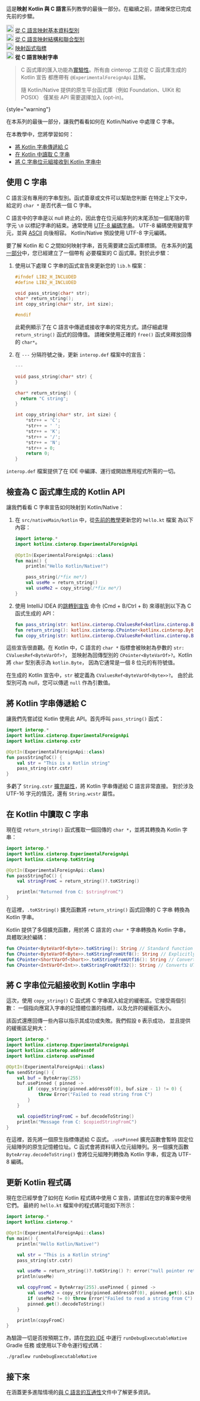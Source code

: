 [//]: # (title: 從 C 語言映射字串 – 教學)

<tldr>
    <p>這是<strong>映射 Kotlin 與 C 語言</strong>系列教學的最後一部分。在繼續之前，請確保您已完成先前的步驟。</p>
    <p><img src="icon-1-done.svg" width="20" alt="第一步"/> <a href="mapping-primitive-data-types-from-c.md">從 C 語言映射基本資料型別</a><br/>
        <img src="icon-2-done.svg" width="20" alt="第二步"/> <a href="mapping-struct-union-types-from-c.md">從 C 語言映射結構和聯合型別</a><br/>
      <img src="icon-3-done.svg" width="20" alt="第三步"/> <a href="mapping-function-pointers-from-c.md">映射函式指標</a><br/>
      <img src="icon-4.svg" width="20" alt="第四步"/> <strong>從 C 語言映射字串</strong><br/>
    </p>
</tldr>

> C 函式庫的匯入功能為[實驗性](components-stability.md#stability-levels-explained)。所有由 cinterop 工具從 C 函式庫生成的 Kotlin 宣告
> 都應帶有 `@ExperimentalForeignApi` 註解。
>
> 隨 Kotlin/Native 提供的原生平台函式庫（例如 Foundation、UIKit 和 POSIX）
> 僅某些 API 需要選擇加入 (opt-in)。
>
{style="warning"}
 
在本系列的最後一部分，讓我們看看如何在 Kotlin/Native 中處理 C 字串。

在本教學中，您將學習如何：

* [將 Kotlin 字串傳遞給 C](#pass-kotlin-strings-to-c)
* [在 Kotlin 中讀取 C 字串](#read-c-strings-in-kotlin)
* [將 C 字串位元組接收到 Kotlin 字串中](#receive-c-string-bytes-from-kotlin)

## 使用 C 字串

C 語言沒有專用的字串型別。函式簽章或文件可以幫助您判斷
在特定上下文中，給定的 `char *` 是否代表一個 C 字串。

C 語言中的字串是以 null 終止的，因此會在位元組序列的末尾添加一個尾隨的零字元 `\0` 以標記字串的結束。通常使用 [UTF-8 編碼字串](https://en.wikipedia.org/wiki/UTF-8)。
UTF-8 編碼使用變寬字元，並與 [ASCII](https://en.wikipedia.org/wiki/ASCII) 向後相容。
Kotlin/Native 預設使用 UTF-8 字元編碼。

要了解 Kotlin 和 C 之間如何映射字串，首先需要建立函式庫標頭。
在本系列的[第一部分](mapping-primitive-data-types-from-c.md)中，您已經建立了一個帶有
必要檔案的 C 函式庫。對於此步驟：

1. 使用以下處理 C 字串的函式宣告來更新您的 `lib.h` 檔案：

   ```c
   #ifndef LIB2_H_INCLUDED
   #define LIB2_H_INCLUDED
   
   void pass_string(char* str);
   char* return_string();
   int copy_string(char* str, int size);
   
   #endif
   ```

   此範例顯示了在 C 語言中傳遞或接收字串的常見方式。請仔細處理 `return_string()` 函式的回傳值。
   請確保使用正確的 `free()` 函式來釋放回傳的 `char*`。

2. 在 `---` 分隔符號之後，更新 `interop.def` 檔案中的宣告：

   ```c
   ---
   
   void pass_string(char* str) {
   }
   
   char* return_string() {
     return "C string";
   }
   
   int copy_string(char* str, int size) {
       *str++ = 'C';
       *str++ = ' ';
       *str++ = 'K';
       *str++ = '/';
       *str++ = 'N';
       *str++ = 0;
       return 0;
   }
   ```

`interop.def` 檔案提供了在 IDE 中編譯、運行或開啟應用程式所需的一切。

## 檢查為 C 函式庫生成的 Kotlin API

讓我們看看 C 字串宣告如何映射到 Kotlin/Native：

1. 在 `src/nativeMain/kotlin` 中，從[先前的教學](mapping-function-pointers-from-c.md)更新您的 `hello.kt` 檔案
   為以下內容：

   ```kotlin
   import interop.*
   import kotlinx.cinterop.ExperimentalForeignApi
  
   @OptIn(ExperimentalForeignApi::class)
   fun main() {
       println("Hello Kotlin/Native!")

       pass_string(/*fix me*/)
       val useMe = return_string()
       val useMe2 = copy_string(/*fix me*/)
   }
   ```

2. 使用 IntelliJ IDEA 的[跳轉到宣告](https://www.jetbrains.com/help/rider/Navigation_and_Search__Go_to_Declaration.html)
   命令 (<shortcut>Cmd + B</shortcut>/<shortcut>Ctrl + B</shortcut>) 來導航到以下為 C 函式生成的 API：

   ```kotlin
   fun pass_string(str: kotlinx.cinterop.CValuesRef<kotlinx.cinterop.ByteVarOf<kotlin.Byte> /* from: kotlinx.cinterop.ByteVar */>?)
   fun return_string(): kotlinx.cinterop.CPointer<kotlinx.cinterop.ByteVarOf<kotlin.Byte> /* from: kotlinx.cinterop.ByteVar */>?
   fun copy_string(str: kotlinx.cinterop.CValuesRef<kotlinx.cinterop.ByteVarOf<kotlin.Byte> /* from: kotlinx.cinterop.ByteVar */>?, size: kotlin.Int): kotlin.Int
   ```

這些宣告很直觀。在 Kotlin 中，C 語言的 `char *` 指標會被映射為參數的 `str: CValuesRef<ByteVarOf>?`，
並映射為回傳型別的 `CPointer<ByteVarOf>?`。Kotlin 將 `char` 型別表示為 `kotlin.Byte`，
因為它通常是一個 8 位元的有符號值。

在生成的 Kotlin 宣告中，`str` 被定義為 `CValuesRef<ByteVarOf<Byte>>?`。
由於此型別可為 null，您可以傳遞 `null` 作為引數值。

## 將 Kotlin 字串傳遞給 C

讓我們先嘗試從 Kotlin 使用此 API。首先呼叫 `pass_string()` 函式：

```kotlin
import interop.*
import kotlinx.cinterop.ExperimentalForeignApi
import kotlinx.cinterop.cstr

@OptIn(ExperimentalForeignApi::class)
fun passStringToC() {
    val str = "This is a Kotlin string"
    pass_string(str.cstr)
}
```

多虧了 `String.cstr` [擴充屬性](extensions.md#extension-properties)，將 Kotlin 字串傳遞給 C 語言非常直接。
對於涉及 UTF-16 字元的情況，還有 `String.wcstr` 屬性。

## 在 Kotlin 中讀取 C 字串

現在從 `return_string()` 函式獲取一個回傳的 `char *`，並將其轉換為 Kotlin 字串：

```kotlin
import interop.*
import kotlinx.cinterop.ExperimentalForeignApi
import kotlinx.cinterop.toKString

@OptIn(ExperimentalForeignApi::class)
fun passStringToC() {
    val stringFromC = return_string()?.toKString()

    println("Returned from C: $stringFromC")
}
```

在這裡，`.toKString()` 擴充函數將 `return_string()` 函式回傳的 C 字串
轉換為 Kotlin 字串。

Kotlin 提供了多個擴充函數，用於將 C 語言的 `char *` 字串轉換為 Kotlin 字串，
具體取決於編碼：

```kotlin
fun CPointer<ByteVarOf<Byte>>.toKString(): String // Standard function for UTF-8 strings
fun CPointer<ByteVarOf<Byte>>.toKStringFromUtf8(): String // Explicitly converts UTF-8 strings
fun CPointer<ShortVarOf<Short>>.toKStringFromUtf16(): String // Converts UTF-16 encoded strings
fun CPointer<IntVarOf<Int>>.toKStringFromUtf32(): String // Converts UTF-32 encoded strings
```

## 將 C 字串位元組接收到 Kotlin 字串中

這次，使用 `copy_string()` C 函式將 C 字串寫入給定的緩衝區。它接受兩個引數：
一個指向應寫入字串的記憶體位置的指標，以及允許的緩衝區大小。

該函式還應回傳一些內容以指示其成功或失敗。我們假設 `0` 表示成功，
並且提供的緩衝區足夠大：

```kotlin
import interop.*
import kotlinx.cinterop.ExperimentalForeignApi
import kotlinx.cinterop.addressOf
import kotlinx.cinterop.usePinned

@OptIn(ExperimentalForeignApi::class)
fun sendString() {
    val buf = ByteArray(255)
    buf.usePinned { pinned ->
        if (copy_string(pinned.addressOf(0), buf.size - 1) != 0) {
            throw Error("Failed to read string from C")
        }
    }

    val copiedStringFromC = buf.decodeToString()
    println("Message from C: $copiedStringFromC")
}
```

在這裡，首先將一個原生指標傳遞給 C 函式。`.usePinned` 擴充函數會暫時
固定位元組陣列的原生記憶體位址。C 函式會將資料填入位元組陣列。另一個擴充函數
`ByteArray.decodeToString()` 會將位元組陣列轉換為 Kotlin 字串，假定為 UTF-8 編碼。

## 更新 Kotlin 程式碼

現在您已經學會了如何在 Kotlin 程式碼中使用 C 宣告，請嘗試在您的專案中使用它們。
最終的 `hello.kt` 檔案中的程式碼可能如下所示：
 
```kotlin
import interop.*
import kotlinx.cinterop.*

@OptIn(ExperimentalForeignApi::class)
fun main() {
    println("Hello Kotlin/Native!")

    val str = "This is a Kotlin string"
    pass_string(str.cstr)

    val useMe = return_string()?.toKString() ?: error("null pointer returned")
    println(useMe)

    val copyFromC = ByteArray(255).usePinned { pinned ->
        val useMe2 = copy_string(pinned.addressOf(0), pinned.get().size - 1)
        if (useMe2 != 0) throw Error("Failed to read a string from C")
        pinned.get().decodeToString()
    }

    println(copyFromC)
}
```

為驗證一切是否按預期工作，請在[您的 IDE](native-get-started.md) 中運行 `runDebugExecutableNative` Gradle 任務
或使用以下命令運行程式碼：

```bash
./gradlew runDebugExecutableNative
```

## 接下來

在涵蓋更多進階情境的[與 C 語言的互通性](native-c-interop.md)文件中了解更多資訊。